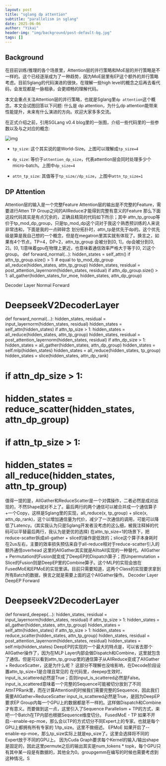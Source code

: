 ```yaml
---
layout: post
title: "sglang dp attention"
subtitle: "parallelism in sglang"
date: 2025-06-06
author: "Yikai"
header-img: "img/background/post-default-bg.jpg"
tags: []
---
```


## Background

在目前训练/推理的各个场景里，Attention层的并行策略和MoE层的并行策略是不一样的。这个已经逐渐成为了一种趋势，因为MoE层里有EP这个额外的并行策略考虑。目前Sglang的代码演进的很快，在理解一些high level的概念之后再去看代码，会发现都是一脉相承，会更顺畅的理解代码。

本文会重点关注Attention层的并行策略，也就是Sglang里`dp attention`这个概念。本文会试图回答以下问题: 什么是 dp attention，为什么dp attention能带来性能提升，未来有什么演进的方向。欢迎大家多多交流。

在正式介绍之前，引用SGLang v0.4 blog里的一张图，介绍一些代码里的一些参数以及与之对应的概念: 

![img](https://lmsys.org/images/blog/sglang_v0_4/dp_attention.svg)

- `tp_size`: 这个其实说的是World-Size。上图可以理解成`tp_size=4`

- `dp_size`: 等价于`attention_dp_size`，代表attention层会同时处理多少个micro-batch。上图中`dp_size=4`

- `attn_tp_size`: 其值等于`tp_size//dp_size`，上图中`attn_tp_size=1`

## DP Attention

Attention层的输入是一个完整Feature
Attention层的输出是不完整的Feature，需要进行Atten TP Group之间的AllReduce才能得到完整有意义的Feature
那么下面这段代码其实是有点冗余的，正确且精简的代码如下所示；其中 attn_tp_group等价于tp_mod_dp_group，只是tp_mod_dp这个词对于我这个熟悉预训练的人来说非常违和，下面是我的一点碎碎念
划分拓扑时，attn_tp是优先于dp的。这个优先级是算是我自己想的一个概念，但是在megatron里其实就有体现了。换言之，如果有4个节点，TP=4，DP=2，attn_tp_group 会被分到[0, 1]，dp会被分到[0, 2]。[0, 1]意味着gpu在物理上更近，也意味着通信效率严格大于等于[0, 2]这个group。
def forward_normal(...):
  hidden_states = self_attn()
  if attn_tp_group.size() > 1: # equal to tp_mod_dp_group
    all_reduce(hidden_states, attn_tp_group)
  hidden_states, residual = post_attention_layernorm(hidden_states, residual)
  if attn_dp_group.size() > 1:
    all_gather(hidden_states_for_moe, hidden_states, attn_dp_group)


Decoder Layer Normal Forward
# DeepseekV2DecoderLayer
def forward_normal(...):
  hidden_states, residual = input_layernorm(hidden_states, residual)
  hidden_states = self_attn(hidden_states)
  if attn_tp_size > 1:
    hidden_states = all_reduce(hidden_states, attn_tp_group)
  hidden_states, residual = post_attention_layernorm(hidden_states, residual)
  if attn_dp_size > 1:
    hidden_states = all_gather(hidden_states, attn_dp_group)
  hidden_states = self.mlp(hidden_states)
  hidden_states = all_reduce(hidden_states, tp_group)
  hidden_states = slice(hidden_states, attn_dp_rank)
  # if attn_dp_size > 1:
  #   hidden_states = reduce_scatter(hidden_states, attn_dp_group)
  # if attn_tp_size > 1:
  #   hidden_states = all_reduce(hidden_states, attn_tp_group)
值得一提的是，AllGather和ReduceScatter是一个对偶操作，二者必然是成对出现的，不然Shape就对不上了。最后两行的两个通信可以被合并成一个通信算子+一个Copy，这样是Sglang里的实现，all_reduce(x, tp_group) + slice(x, attn_dp_rank)，这个以增加通信量为代价，减少了一次通信的调用，可能可以降低了Latency。(其实我认为只是Sglang开发者没考虑的这么细，被我注释掉的代码可以平替最后两行，我认为是更优的选择)
在attn_tp_size=1的场景下，把reduce-scatter拆成all-gather + slice的操作是低效的；slice这个算子本身耗时在2us左右，主要的效率损失预估来自于all-reduce相对于reduce-scatter引入的额外通信overhead
这里的AllGather其实就是AlltoAll实现的一种替代。AllGather + Permutation的Fusion就变成了DeepEP的Dispatch算子；而Unpermutation + Slice的Fusion则是DeepEP里的Combine算子。这个MLP的实现会放在FusedMoE和EPMoE的实现里讲。目前只需要知道，这两个Class的实现要求拿到所有Batch的数据，换言之就是需要上面的这个AllGather操作。
Decoder Layer DeepEP Forward
# DeepseekV2DecoderLayer
def forward_deepep(...):
  hidden_states, residual = input_layernorm(hidden_states, residual)
  if attn_tp_size > 1:
    hidden_states = all_gather(hidden_states, attn_tp_group)
  hidden_states = self_attn(hidden_states)
  if attn_tp_size > 1:
    hidden_states = reduce_scatter(hidden_states, attn_tp_group)
  hidden_states, residual = post_attention_layernorm(hidden_states, residual)
  hidden_states = self.mlp(hidden_states)
DeepEP的实现的一个最大的特点是，可以省去那个AllGather操作了，因为在MLP Layer内部会做Dispatch和Combine，这里就包含了通信。但是可以看到attn_tp_group里的通信算子从AllReduce变成了AllGather + ReduceScatter，这是为什么呢？
这部分不理解也没啥影响，在Decode阶段设置attn_tp_size=1是合理且常见的
在代码里，deepep生效时，input_is_scattered必然是True；否则input_is_scattered必然是False。input_is_scattered意味着一个完整的Sequence可能被切分放到了不同AttnTPRank里，而在计算Attention的时候我们需要完整的Sequence，因此我们需要AllGather+ReduceScatter
input_is_scattered必然是True，是因为DeepEP要求EP Group内每一个GPU上的数据都是不一样的。这样做Dispatch和Combine才有意义。而要做到这一点，这里引入了Sequence Parallelism + TP的方式，来吧一个Batch在TP内部也根据Sequence维度切分。
FusedMoE - TP
如果不开启--enable-ep-moe，那么会以TP的方式切分不同Expert上的专家。也就是每个GPU上都拥有所有专家的 1/tp_size。这里不做细述。
EPMoE
如果开启了--enable-ep-moe，那么tp_size实际上就是ep_size了。这里会选择将不同的Expert放于不同的GPU上。
因为Cuda Graph要求每个Kernel的输入/输出shape是固定的，因此这里permute之后的输出其实是num_tokens * topk，每个GPU只有其中某一段是有数据的，其他全为0。groupgemm在编写的时候也需要考虑到这种情况。S